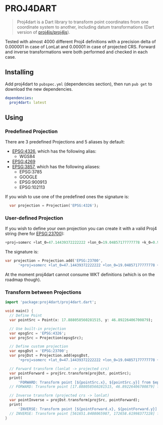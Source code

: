 # PROJ4DART

> Proj4dart is a Dart library to transform point coordinates from one coordinate system to another, including datum transformations (Dart version of [proj4js/proj4js](https://github.com/proj4js/proj4js)).

Tested with almost 4000 different Proj4 definitions with a precision delta of 0.000001 in case of LonLat and 0.00001 in case of projected CRS. Forward and inverse transformations were both performed and checked in each case.

## Installing

Add proj4dart to `pubspec.yml` (dependencies section), then run `pub get` to download the new dependencies.

```yml
dependencies:
  proj4dart: latest
```

## Using

### Predefined Projection

There are 3 predefined Projections and 5 aliases by default:

- [EPSG:4326](http://epsg.io/4326), which has the following alias:
  - WGS84
- [EPSG:4269](http://epsg.io/4269)
- [EPSG:3857](http://epsg.io/3857), which has the following aliases:
  - EPSG:3785
  - GOOGLE
  - EPSG:900913
  - EPSG:102113

If you wish to use one of the predefined ones the signature is:

```dart
  var projection = Projection('EPSG:4326');
```

### User-defined Projection

If you wish to define your own projection you can create it with a valid Proj4 string (here for [EPSG:23700](http://epsg.io/23700)):

```dart
+proj=somerc +lat_0=47.14439372222222 +lon_0=19.04857177777778 +k_0=0.99993 +x_0=650000 +y_0=200000 +ellps=GRS67 +towgs84=52.17,-71.82,-14.9,0,0,0,0 +units=m +no_defs
```

The signature is:

```dart
var projection = Projection.add('EPSG:23700',
      '+proj=somerc +lat_0=47.14439372222222 +lon_0=19.04857177777778 +k_0=0.99993 +x_0=650000 +y_0=200000 +ellps=GRS67 +towgs84=52.17,-71.82,-14.9,0,0,0,0 +units=m +no_defs ');
```

At the moment proj4dart cannot consume WKT definitions (which is on the roadmap though).

### Transform between Projections

```dart
import 'package:proj4dart/proj4dart.dart';

void main() {
  // Define Point
  var pointSrc = Point(x: 17.888058560281515, y: 46.89226406700879);

  // Use built-in projection
  var epsgSrc = 'EPSG:4326';
  var projSrc = Projection(epsgSrc);

  // Define custom projection
  var epsgDst = 'EPSG:23700';
  var projDst = Projection.add(epsgDst,
      '+proj=somerc +lat_0=47.14439372222222 +lon_0=19.04857177777778 +k_0=0.99993 +x_0=650000 +y_0=200000 +ellps=GRS67 +towgs84=52.17,-71.82,-14.9,0,0,0,0 +units=m +no_defs ');

  // Forward transform (lonlat -> projected crs)
  var pointForward = projSrc.transform(projDst, pointSrc);
  print(
      'FORWARD: Transform point [${pointSrc.x}, ${pointSrc.y}] from $epsgSrc to $epsgDst: [${pointForward.x}, ${pointForward.y}]');
  // FORWARD: Transform point [17.888058560281515, 46.89226406700879] from EPSG:4326 to EPSG:23700: [561651.8408065987, 172658.61998377228]

  // Inverse transform (projected crs -> lonlat)
  var pointInverse = projDst.transform(projSrc, pointForward);
  print(
      'INVERSE: Transform point [${pointForward.x}, ${pointForward.y}] from $epsgDst to $epsgSrc: [${pointInverse.x}, ${pointInverse.y}]');
  // INVERSE: Transform point [561651.8408065987, 172658.61998377228] from EPSG:23700 to EPSG:4326: [17.888058565574845, 46.89226406698969]
}

```
